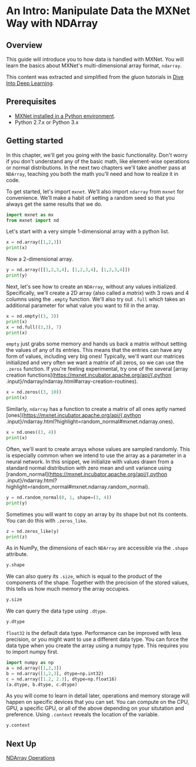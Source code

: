 # An Intro: Manipulate Data the MXNet Way with NDArray

## Overview
This guide
will introduce you to how data is handled with MXNet. You will learn the basics
about MXNet's multi-dimensional array format, `ndarray`.

This content was extracted and simplified from the gluon tutorials in
[Dive Into Deep Learning](http://gluon.io/).

## Prerequisites
* [MXNet installed in a Python environment](../../../install/index.html?language=Python).
* Python 2.7.x or Python 3.x


## Getting started

In this chapter, we'll get
you going with the basic functionality. Don't worry if you don't understand any
of the basic math, like element-wise operations or normal distributions. In the
next two chapters we'll take another pass at `NDArray`, teaching you both the math
you'll need and how to realize it in code.

To get started, let's import
`mxnet`. We'll also import `ndarray` from `mxnet` for convenience. We’ll make a
habit of setting a random seed so that you always get the same results that we
do.

```python
import mxnet as mx
from mxnet import nd
```

Let's start with a very simple 1-dimensional array with a python list.

```python
x = nd.array([1,2,3])
print(x)
```

Now a 2-dimensional array.

```python
y = nd.array([[1,2,3,4], [1,2,3,4], [1,2,3,4]])
print(y)
```

Next, let's see how to create an `NDArray`, without any values initialized.
Specifically, we'll create a 2D array (also called a *matrix*) with 3 rows and 4
columns using the `.empty` function. We'll also try out `.full` which takes an
additional parameter for what value you want to fill in the array.

```python
x = nd.empty((3, 3))
print(x)
x = nd.full((3,3), 7)
print(x)
```

`empty` just grabs some memory and hands us back a matrix without setting the
values of any of its entries. This means that the entries can have any form of
values, including very big ones! Typically, we'll want our matrices initialized
and very often we want a matrix of all zeros, so we can use the `.zeros`
function. If you're feeling experimental, try one of the several [array creation
functions](https://mxnet.incubator.apache.org/api/{.python
.input}/ndarray/ndarray.html#array-creation-routines).

<!-- showing something
different here (3,10) since the zeros may not produce anything different from
empty... or use the two demonstrations to show something interesting or
unique... when would I use one over the other?-->

```python
x = nd.zeros((3, 10))
print(x)
```

Similarly, `ndarray` has a function to create a matrix of all ones aptly named
[ones](https://mxnet.incubator.apache.org/api/{.python
.input}/ndarray.html?highlight=random_normal#mxnet.ndarray.ones).

```python
x = nd.ones((3, 4))
print(x)
```

Often, we'll want to create arrays whose values are sampled randomly. This is
especially common when we intend to use the array as a parameter in a neural
network. In this snippet, we initialize with values drawn from a standard normal
distribution with zero mean and unit variance using
[random_normal](https://mxnet.incubator.apache.org/api/{.python
.input}/ndarray.html?highlight=random_normal#mxnet.ndarray.random_normal).

<!--
Is it that important to introduce zero mean and unit variance right now?
Describe more? Or how about explain which is which for the 0 and the 1 and what
they're going to do... if it actually matters at this point. -->

```python
y = nd.random_normal(0, 1, shape=(3, 4))
print(y)
```

Sometimes you will want to copy an array by its shape but not its contents. You
can do this with `.zeros_like`.

```python
z = nd.zeros_like(y)
print(z)
```

As in NumPy, the dimensions of each `NDArray` are accessible via the `.shape`
attribute.

```python
y.shape
```

We can also query its `.size`, which is equal to the product of the components
of the shape. Together with the precision of the stored values, this tells us
how much memory the array occupies.
<!-- is there a function for that or do you
just do it manually? Should we show that? -->

```python
y.size
```

We can query the data type using `.dtype`.

```python
y.dtype
```

`float32` is the default data type. Performance can be improved with less
precision, or you might want to use a different data type. You can force the
data type when you create the array using a numpy type. This requires you to
import numpy first.

```python
import numpy as np
a = nd.array([1,2,3])
b = nd.array([1,2,3], dtype=np.int32)
c = nd.array([1.2, 2.3], dtype=np.float16)
(a.dtype, b.dtype, c.dtype)
```

As you will come to learn in detail later, operations and memory storage will
happen on specific devices that you can set. You can compute on the CPU, GPU, a
specific GPU, or all of the above depending on your situtation and preference.
Using `.context` reveals the location of the variable.

```python
y.context
```

## Next Up

[NDArray Operations](02-ndarray-operations)
